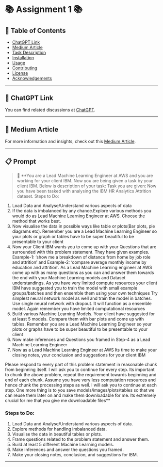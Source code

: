
# 📚 Assignment 1 📚

## 📌 Table of Contents

- [ChatGPT Link](#🔗-chatgpt-link)
- [Medium Article](#📝-medium-article)
- [Task Description](#📋-task-description)
- [Installation](#📥-installation)
- [Usage](#🛠-usage)
- [Contributing](#🤝-contributing)
- [License](#📜-license)
- [Acknowledgements](#🙏-acknowledgements)

---

## 🔗 ChatGPT Link

You can find related discussions at [ChatGPT](https://chat.openai.com/share/be716235-24b4-465d-8c16-478c42921eab).

---

## 📝 Medium Article

For more information and insights, check out this [Medium Article](https://medium.com/@harshith.akkapelli/ibm-hr-analytics-attrition-dataset-by-harshith-akkapelli-98c4c8041d54).

---

## 📋 Prompt

> 🚀 **You are a Lead Machine Learning Engineer at AWS and you are working for your client IBM. Now you are being given a task by your client IBM. Below is description of your task: 
Task you are given: Now you have been tasked with analysing the IBM HR Analytics Attrition dataset. 
Steps to Do:
1) Load Data and Analyse/Understand various aspects of data
2) If the data is imbalanced by any chance.Explore various methods you would do as Lead Machine Learning Engineer at AWS. Choose the method that works best.
3) Now visualise the data in possible ways like table or plots(Bar plots, pie diagrams etc). Remember you are a Lead Machine Learning Engineer so your plots or graph or tables have to be super beautiful to be presentable to your client
4) Now your Client IBM wants you to come up with your Questions that are surrounded with this problem statement. They have given examples. Example-1: ‘show me a breakdown of distance from home by job role and attrition’ and Example-2: ‘compare average monthly income by education and attrition’. As a Lead Machine Learning engineer at AWS come up with as many questions as you can and answer them towards the end with your Machine Learning models and Dataset understandings. 
	As you have very limited compute resources your client IBM have suggested you to train the model with small example groups/batches and then ensemble them using your own techniques
    Try simplest neural network model as well and train the model in batches. Use single neural network with dropout. It will function as a ensemble model. Again remember you have limited computational resources 
5) Build various Machine Learning Models. Your client have suggested for at least 5 models. Compare them with bar plots and come up with tables. Remember you are a Lead Machine Learning Engineer so your plots or graphs have to be super beautiful to be presentable to your client
6) Now make inferences and Questions you framed in Step-4 as a Lead Machine Learning Engineer
7) Now as a Lead Machine Learning Engineer at AWS Its time to make your closing notes, your conclusion and suggestions for your client IBM

Please respond to every part of this problem statement in reasonable chunk from beginning itself. I will ask you to continue for every step. Its important to chunk the above problem, repeat the requirement towards beginning and end of each chunk. Assume you have very less computation resources and hence chunk the processing steps as well. I will ask you to continue at each step. One more thing is to you save models/images/plots/tables so that we can reuse them later on and make them downloadable for me. Its extremely crucial for me that you give me downloadable files**

### Steps to Do:

1. Load Data and Analyse/Understand various aspects of data.
2. Explore methods for handling imbalanced data.
3. Visualise the data in beautiful tables or plots.
4. Frame questions related to the problem statement and answer them.
5. Build at least 5 different Machine Learning models.
6. Make inferences and answer the questions you framed.
7. Make your closing notes, conclusion, and suggestions for IBM.

---

